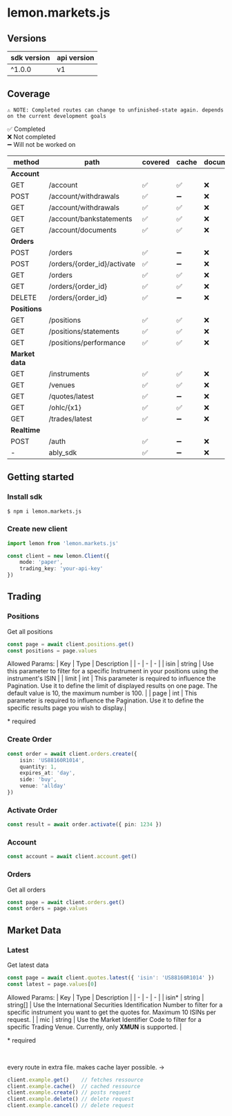 # lemon.markets.js

## Versions
| sdk version | api version |
| - | - |
| ^1.0.0 | v1 |

## Coverage

`⚠ NOTE: Completed routes can change to unfinished-state again. depends on the current development goals` <br/>

✅ Completed <br/>
❌ Not completed <br/>
➖ Will not be worked on <br/>

| method | path | covered | cache | documentation | tests |
| - | - | - | - | - | - |
| <b>Account</b> | | | | | |
| GET | /account | ✅ | ✅ | ❌ | ✅ |
| POST | /account/withdrawals | ✅ | ➖ | ❌ | ❌ |
| GET | /account/withdrawals | ✅ | ✅ | ❌ | ❌ |
| GET | /account/bankstatements | ✅ | ✅ | ❌ | ❌ |
| GET | /account/documents | ✅ | ✅ | ❌ | ❌ |
| <b>Orders</b> | | | | | |
| POST | /orders | ✅ | ➖ | ❌ | ❌ |
| POST | /orders/{order_id}/activate | ✅ | ➖ | ❌ | ❌ |
| GET | /orders | ✅ | ✅ | ❌ | ❌ |
| GET | /orders/{order_id} | ✅ | ✅ | ❌ | ❌ |
| DELETE | /orders/{order_id} | ✅ | ➖ | ❌ | ❌ |
| <b>Positions</b> | | | | |
| GET | /positions | ✅ | ✅ | ❌ | ❌ |
| GET | /positions/statements | ✅ | ✅ | ❌ | ❌ |
| GET | /positions/performance | ✅ | ✅ | ❌ | ❌ |
| <b>Market data</b> | | | | |
| GET | /instruments | ✅ | ✅ | ❌ | ❌ |
| GET | /venues | ✅ | ✅ | ❌ | ❌ |
| GET | /quotes/latest | ✅ | ➖ | ❌ | ❌ |
| GET | /ohlc/{x1} | ✅ | ✅ | ❌ | ❌ |
| GET | /trades/latest | ✅ | ➖ | ❌ | ❌ |
| <b>Realtime</b> | | | | |
| POST | /auth | ✅ | ➖ | ❌ | ❌ |
| - | ably_sdk | ✅ |  ➖ | ❌ | ❌ |

## Getting started

### Install sdk
```sh
$ npm i lemon.markets.js
```

### Create new client
```ts
import lemon from 'lemon.markets.js'

const client = new lemon.Client({
    mode: 'paper',
    trading_key: 'your-api-key'
})
```

## Trading
### Positions
Get all positions
```ts
const page = await client.positions.get()
const positions = page.values
```

Allowed Params:
| Key | Type | Description |
| - | - | - |
| isin | string | Use this parameter to filter for a specific Instrument in your positions using the instrument's ISIN |
| limit | int | This parameter is required to influence the Pagination. Use it to define the limit of displayed results on one page. The default value is 10, the maximum number is 100. |
| page | int | This parameter is required to influence the Pagination. Use it to define the specific results page you wish to display.|

<span color='red'>* required</span>

### Create Order
```ts
const order = await client.orders.create({
    isin: 'US88160R1014',
    quantity: 1,
    expires_at: 'day',
    side: 'buy',
    venue: 'allday'
})
```

### Activate Order
```ts
const result = await order.activate({ pin: 1234 })
```

### Account
```ts
const account = await client.account.get()
```

### Orders
Get all orders
```ts
const page = await client.orders.get()
const orders = page.values
```

## Market Data

### Latest
Get latest data
```ts
const page = await client.quotes.latest({ 'isin': 'US88160R1014' })
const latest = page.values[0]
```

Allowed Params:
| Key | Type | Description |
| - | - | - |
| isin<span color='red'>*</span> | string \| string[] | Use the International Securities Identification Number to filter for a specific instrument you want to get the quotes for. Maximum 10 ISINs per request. |
| mic | string | Use the Market Identifier Code to filter for a specific Trading Venue. Currently, only <b>XMUN</b> is supported. |

<span color='red'>* required</span>

<br/>

every route in extra file. makes cache layer possible. ->
```js
client.example.get()    // fetches ressource
client.example.cache()  // cached ressource
client.example.create() // posts request
client.example.delete() // delete request
client.example.cancel() // delete request
```